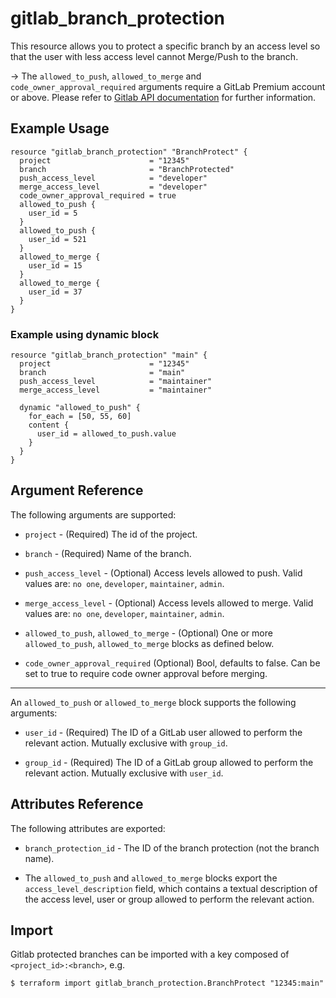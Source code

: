 # gitlab\_branch\_protection

This resource allows you to protect a specific branch by an access level so that the user with less access level cannot Merge/Push to the branch.

-> The `allowed_to_push`, `allowed_to_merge` and `code_owner_approval_required` arguments require a GitLab Premium account or above.  Please refer to [Gitlab API documentation](https://docs.gitlab.com/ee/api/protected_branches.html) for further information.

## Example Usage

```hcl
resource "gitlab_branch_protection" "BranchProtect" {
  project                      = "12345"
  branch                       = "BranchProtected"
  push_access_level            = "developer"
  merge_access_level           = "developer"
  code_owner_approval_required = true
  allowed_to_push {
    user_id = 5
  }
  allowed_to_push {
    user_id = 521
  }
  allowed_to_merge {
    user_id = 15
  }
  allowed_to_merge {
    user_id = 37
  }
}
```

### Example using dynamic block

```hcl
resource "gitlab_branch_protection" "main" {
  project                      = "12345"
  branch                       = "main"
  push_access_level            = "maintainer"
  merge_access_level           = "maintainer"

  dynamic "allowed_to_push" {
    for_each = [50, 55, 60]
    content {
      user_id = allowed_to_push.value
    }
  }
}
```

## Argument Reference

The following arguments are supported:

* `project` - (Required) The id of the project.

* `branch` - (Required) Name of the branch.

* `push_access_level` - (Optional) Access levels allowed to push. Valid values are: `no one`, `developer`, `maintainer`, `admin`.

* `merge_access_level` - (Optional) Access levels allowed to merge. Valid values are: `no one`, `developer`, `maintainer`, `admin`.

* `allowed_to_push`, `allowed_to_merge` - (Optional) One or more `allowed_to_push`, `allowed_to_merge` blocks as defined below.

* `code_owner_approval_required` (Optional) Bool, defaults to false. Can be set to true to require code owner approval before merging.

---

An `allowed_to_push` or `allowed_to_merge` block supports the following arguments:

* `user_id` - (Required) The ID of a GitLab user allowed to perform the relevant action. Mutually exclusive with `group_id`.

* `group_id` - (Required) The ID of a GitLab group allowed to perform the relevant action. Mutually exclusive with `user_id`.

## Attributes Reference

The following attributes are exported:

* `branch_protection_id` - The ID of the branch protection (not the branch name).

* The `allowed_to_push` and `allowed_to_merge` blocks export the `access_level_description` field, which contains a textual description of the access level, user or group allowed to perform the relevant action.

## Import

Gitlab protected branches can be imported with a key composed of `<project_id>:<branch>`, e.g.

```
$ terraform import gitlab_branch_protection.BranchProtect "12345:main"
```
